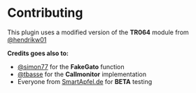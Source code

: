 # Contributing

This plugin uses a modified version of the **TR064** module from [@hendrikw01](https://github.com/hendrikw01/tr-064)

**Credits goes also to:**

- [@simon77](https://github.com/simont77/fakegato-history) for the **FakeGato** function
- [@tbasse](https://github.com/tbasse/fritzbox-callmonitor) for the **Callmonitor** implementation
- Everyone from [SmartApfel.de](https://forum.smartapfel.de) for **BETA** testing

